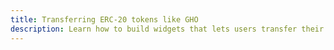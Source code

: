 ```yaml
---
title: Transferring ERC-20 tokens like GHO
description: Learn how to build widgets that lets users transfer their ERC-20 tokens with minimum gas-fees with ghooey and Alpine
---
```

